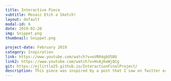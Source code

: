 ```yaml
---
title: Interactive Piece
subtitle: Mosaic Etch a Sketch!
layout: default
modal-id: 6
date: 2019-02-20
img: Snippet.png
thumbnail: Snippet.png

project-date: February 2019
category: Inspiration
link: https://www.youtube.com/watch?v=oVRR4gbO5BU
link2: https://www.youtube.com/watch?v=HvAjKeWjQCg
git: https://ejlittle25.github.io/InteractionFinalProject/
description: This piece was inspired by a post that I saw on Twitter earlier in the week. My original thought was to create a meteor shower that individuals could interact with, but I felt that there was not my desired level of creativity present. Upon scrolling through Twitter, I came across a post of someone who created Lebron James' face out of rubix cubes. I thought this was not only very resourceful and creative, but I really liked how the artworked looked also mosaic. Due to this, I decided to create a piece that utilizes this same mosaic pattern as this Lebron James piece. Not only did I want the piece to be mosaic, but I also wanted the piece to be interactive. I wanted individuals to be able to create their own designs simply by clicking or dragging different tiles. I also incorporated sliders and the ability to clear the grid in order to give individuals a deeper sense of control over their canvas. This allows for both creative patters and childlike designs to be crafted by the user as they please.
---
```

